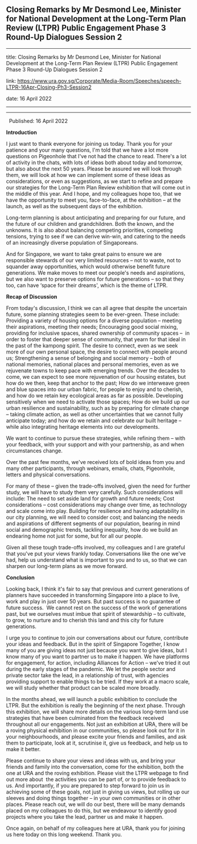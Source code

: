 ## Closing Remarks by Mr Desmond Lee, Minister for National Development at the Long-Term Plan Review (LTPR) Public Engagement Phase 3 Round-Up Dialogues Session 2
---
title: Closing Remarks by Mr Desmond Lee, Minister for National Development at the Long-Term Plan Review (LTPR) Public Engagement Phase 3 Round-Up Dialogues Session 2

link: https://www.ura.gov.sg/Corporate/Media-Room/Speeches/speech-LTPR-16Apr-Closing-Ph3-Session2

date: 16 April 2022

---

---------------------------------------------------------------------------------------------------------------------------------------------------------------

  Published: 16 April 2022

**Introduction**  
  
I just want to thank everyone for joining us today. Thank you for your patience and your many questions, I'm told that we have a lot more questions on Pigeonhole that I've not had the chance to read. There's a lot of activity in the chats, with lots of ideas both about today and tomorrow, but also about the next 50 years. Please be assured we will look through them, we will look at how we can implement some of these ideas as considerations, or even as suggestions, as we start to refine and prepare our strategies for the Long-Term Plan Review exhibition that will come out in the middle of this year. And I hope, and my colleagues hope too, that we have the opportunity to meet you, face-to-face, at the exhibition – at the launch, as well as the subsequent days of the exhibition.  
  
Long-term planning is about anticipating and preparing for our future, and the future of our children and grandchildren. Both the known, and the unknowns. It is also about balancing competing priorities, competing tensions, trying to see if we can derive win-win, and catering to the needs of an increasingly diverse population of Singaporeans.   
  
And for Singapore, we want to take great pains to ensure we are responsible stewards of our very limited resources – not to waste, not to squander away opportunities, which would otherwise benefit future generations. We make moves to meet our people's needs and aspirations, but we also want to preserve options for future generations – so that they too, can have ‘space for their dreams', which is the theme of LTPR.  
  
**Recap of Discussion**  
  
From today's discussion, I think we can all agree that despite the uncertain future, some planning strategies seem to be ever-green. These include: Providing a variety of housing options for a diverse population – meeting their aspirations, meeting their needs; Encouraging good social mixing, providing for inclusive spaces, shared ownership of community spaces –  in order to foster that deeper sense of community, that yearn for that ideal in the past of the kampong spirit. The desire to connect, even as we seek more of our own personal space, the desire to connect with people around us; Strengthening a sense of belonging and social memory – both of national memories, national places and personal memories, even as we rejuvenate towns to keep pace with emerging trends. Over the decades to come, we can expect to see more rejuvenation of our housing estates, but how do we then, keep that anchor to the past; How do we interweave green and blue spaces into our urban fabric, for people to enjoy and to cherish, and how do we retain key ecological areas as far as possible. Developing sensitively when we need to activate those spaces; How do we build up our urban resilience and sustainability, such as by preparing for climate change – taking climate action, as well as other uncertainties that we cannot fully anticipate today; and how do we retain and celebrate our built heritage – while also integrating heritage elements into our developments.     
  
We want to continue to pursue these strategies, while refining them – with your feedback, with your support and with your partnership, as and when circumstances change.  
  
Over the past few months, we've received lots of bold ideas from you and many other participants, through webinars, emails, chats, Pigeonhole, letters and physical conversations.   
  
For many of these – given the trade-offs involved, given the need for further study, we will have to study them very carefully. Such considerations will include: The need to set aside land for growth and future needs; Cost considerations – cost considerations may change over time, as technology and scale come into play. Building for resilience and having adaptability in our city planning, we will need to consider cost; and balancing the needs and aspirations of different segments of our population, bearing in mind social and demographic trends, tackling inequality, how do we build an endearing home not just for some, but for all our people.  
  
Given all these tough trade-offs involved, my colleagues and I are grateful that you've put your views frankly today. Conversations like the one we've had, help us understand what is important to you and to us, so that we can sharpen our long-term plans as we move forward.   
  
**Conclusion**  
  
Looking back, I think it's fair to say that previous and current generations of planners have succeeded in transforming Singapore into a place to live, work and play in just over 50 years. But past success is no guarantee of future success.  We cannot rest on the success of the work of generations past, but we ourselves must imbue that spirit of stewardship – to cultivate, to grow, to nurture and to cherish this land and this city for future generations.  
  
I urge you to continue to join our conversations about our future, contribute your ideas and feedback. But in the spirit of Singapore Together, I know many of you are giving ideas not just because you want to give ideas, but I know many of you want to partner us to make it happen. We have platforms for engagement, for action, including Alliances for Action – we've tried it out during the early stages of the pandemic. We let the people sector and private sector take the lead, in a relationship of trust, with agencies providing support to enable things to be tried. If they work at a macro scale, we will study whether that product can be scaled more broadly.  
  
In the months ahead, we will launch a public exhibition to conclude the LTPR. But the exhibition is really the beginning of the next phase. Through this exhibition, we will share more details on the various long-term land use strategies that have been culminated from the feedback received throughout all our engagements. Not just an exhibition at URA, there will be a roving physical exhibition in our communities, so please look out for it in your neighbourhoods, and please excite your friends and families, and ask them to participate, look at it, scrutinise it, give us feedback, and help us to make it better.  
  
Please continue to share your views and ideas with us, and bring your friends and family into the conversation, come for the exhibition, both the one at URA and the roving exhibition. Please visit the LTPR webpage to find out more about  the activities you can be part of, or to provide feedback to us. And importantly, if you are prepared to step forward to join us in achieving some of these goals, not just in giving us views, but rolling up our sleeves and doing things together – in your own communities or in other places. Please reach out, we will do our best, there will be many demands placed on my colleagues to do this, but we endeavour to identify good projects where you take the lead, partner us and make it happen.   
  
Once again, on behalf of my colleagues here at URA, thank you for joining us here today on this long weekend. Thank you.